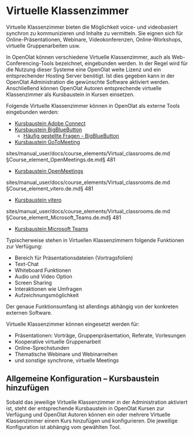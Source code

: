 # Virtuelle Klassenzimmer

Virtuelle Klassenzimmer bieten die Möglichkeit voice- und videobasiert
synchron zu kommunizieren und Inhalte zu vermitteln.  Sie eignen sich für
Online-Präsentationen, Webinare, Videokonferenzen, Online-Workshops, virtuelle
Gruppenarbeiten usw.

In OpenOlat können verschiedene Virtuelle Klassenzimmer, auch als Web-
Conferencing-Tools bezeichnet, eingebunden werden. In der Regel wird für die
Nutzung dieser Systeme eine OpenOlat weite Lizenz und ein entsprechender
Hosting Server benötigt. Ist dies gegeben kann in der OpenOlat Administration
die gewünschte Software aktiviert werden. Anschließend können OpenOlat Autoren
entsprechende virtuelle Klassenzimmer als Kursbaustein in Kursen einsetzen.

Folgende Virtuelle Klassenzimmer können in OpenOlat als externe Tools
eingebunden werden:

  * [Kursbaustein Adobe Connect](Course_element_Adobe_Connect.de.md)
  * [Kursbaustein BigBlueButton](Course_element_BigBlueButton.de.md)
    * [Häufig gestellte Fragen - BigBlueButton](Frequentyl_asked_questions_-_BigBlueButton.de.md)
  * [Kursbaustein GoToMeeting](Course_element_GoToMeeting.de.md)

sites/manual_user/docs/course_elements/Virtual_classrooms.de.md §Course_element_OpenMeetings.de.md§ 481
  * [Kursbaustein OpenMeetings](Course_element_OpenMeetings.de.md)

sites/manual_user/docs/course_elements/Virtual_classrooms.de.md §Course_element_vitero.de.md§ 481
  * [Kursbaustein vitero](Course_element_vitero.de.md)

sites/manual_user/docs/course_elements/Virtual_classrooms.de.md §Course_element_Microsoft_Teams.de.md§ 481
  * [Kursbaustein Microsoft Teams](Course_element_Microsoft_Teams.de.md)

Typischerweise stehen in Virtuellen Klassenzimmern folgende Funktionen zur
Verfügung:

  * Bereich für Präsentationsdateien (Vortragsfolien)
  * Text-Chat
  * Whiteboard Funktionen
  * Audio und Video Option
  * Screen Sharing
  * Interaktionen wie Umfragen
  * Aufzeichnungsmöglichkeit

Der genaue Funktionsumfang ist allerdings abhängig von der konkreten externen
Software.

Virtuelle Klassenzimmer können eingesetzt werden für:

  * Präsentationen: Vorträge, Gruppenpräsentation, Referate, Vorlesungen
  * Kooperative virtuelle Gruppenarbeit
  * Online-Sprechstunden
  * Thematische Webinare und Webinarreihen
  * und sonstige synchrone, virtuelle Meetings

## Allgemeine Konfiguration – Kursbaustein hinzufügen

Sobald das jeweilige Virtuelle Klassenzimmer in der Administration aktiviert
ist, steht der entsprechende Kursbaustein in OpenOlat Kursen zur Verfügung und
OpenOlat Autoren können ein oder mehrere Virtuelle Klassenzimmer einem Kurs
hinzufügen und konfigurieren. Die jeweilige Konfiguration ist abhängig vom
gewählten Tool.

